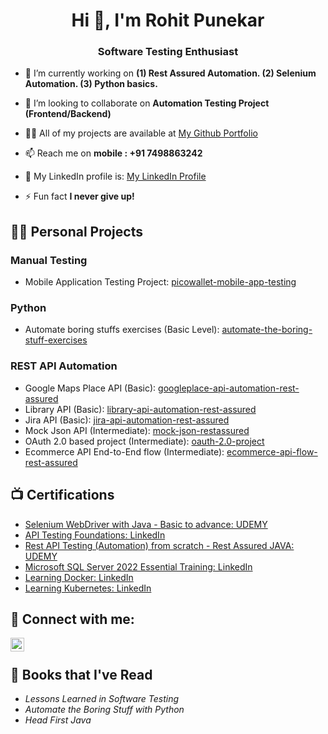
<h1 align="center">Hi 👋, I'm Rohit Punekar</h1>
<h3 align="center">Software Testing Enthusiast</h3>

<p align="left">  </p>

- 🔭 I’m currently working on **(1) Rest Assured Automation. (2) Selenium Automation. (3) Python basics.**

- 👯 I’m looking to collaborate on **Automation Testing Project (Frontend/Backend)**

- 👨‍💻 All of my projects are available at [My Github Portfolio](https://github.com/rohitpunekar242?tab=repositories)

- 📫 Reach me on **mobile : +91 7498863242**

- 📄 My LinkedIn profile is: [My LinkedIn Profile](http://linkedin.com/in/rohitp242)

- ⚡ Fun fact **I never give up!**

<p align="left">

<h2>👨‍💻 Personal Projects </h2>

   <h3> Manual Testing </h3>
   
  - Mobile Application Testing Project: [picowallet-mobile-app-testing](https://github.com/rohitpunekar242/Pico-Wallet)

  <h3> Python </h3>
  
  - Automate boring stuffs exercises (Basic Level): [automate-the-boring-stuff-exercises](https://github.com/rohitpunekar242/automate-the-boring-stuff-exercises)

  <h3> REST API Automation </h3>
  
  - Google Maps Place API (Basic): [googleplace-api-automation-rest-assured](https://github.com/rohitpunekar242/googleplace-api-automation-rest-assured)
  - Library API (Basic): [library-api-automation-rest-assured](https://github.com/rohitpunekar242/library-api-automation-rest-assured)
  - Jira API (Basic): [jira-api-automation-rest-assured](https://github.com/rohitpunekar242/jira-api-automation-rest-assured)
  - Mock Json API (Intermediate): [mock-json-restassured](https://github.com/rohitpunekar242/mock-json-restassured)
  - OAuth 2.0 based project (Intermediate): [oauth-2.0-project](https://github.com/rohitpunekar242/oauth-2.0-project/tree/master)
  - Ecommerce API End-to-End flow (Intermediate): [ecommerce-api-flow-rest-assured](https://github.com/rohitpunekar242/ecommerce-api-flow-rest-assured)

<h2>📺 Certifications </h2>

- [Selenium WebDriver with Java - Basic to advance: UDEMY](https://www.udemy.com/certificate/UC-28745a6f-cab6-489d-8484-ef76f2112631/)
- [API Testing Foundations: LinkedIn](https://www.linkedin.com/learning/certificates/8d6d49074aa6cc9ad8759d57dbd17f0fc04d50dee2e8eaa7fa822c1b55481dba?trk=share_certificate&lipi=urn%3Ali%3Apage%3Ad_flagship3_profile_view_base_certifications_details%3BR3wHwEVJSgWqG%2Fv6UT0aZQ%3D%3D)
- [Rest API Testing (Automation) from scratch - Rest Assured JAVA: UDEMY](https://www.udemy.com/certificate/UC-fb4f9f5e-8ec0-4b17-8acd-e4ac89cdfed2/)
- [Microsoft SQL Server 2022 Essential Training: LinkedIn](https://www.linkedin.com/learning/certificates/08ba1770566f8d6f1dd9e2ce364ac7f1953fe06cb300904af87e21419c739b99?lipi=urn%3Ali%3Apage%3Ad_flagship3_profile_view_base_certifications_details%3BR3wHwEVJSgWqG%2Fv6UT0aZQ%3D%3D)
- [Learning Docker: LinkedIn](https://www.linkedin.com/learning/certificates/cea43a602b05d28f29992ce73a42832b4c0967bef7a57c72429d26a205f7ee7b?lipi=urn%3Ali%3Apage%3Ad_flagship3_profile_view_base_certifications_details%3BR3wHwEVJSgWqG%2Fv6UT0aZQ%3D%3D)
- [Learning Kubernetes: LinkedIn](https://www.linkedin.com/learning/certificates/4d25b7b788b697cd48ae91d04516d29cdf381c9a9cf8dd3fa57fb3ad3cc6c047?lipi=urn%3Ali%3Apage%3Ad_flagship3_profile_view_base_certifications_details%3BR3wHwEVJSgWqG%2Fv6UT0aZQ%3D%3D)

<h2> 🤳 Connect with me:</h2>

[<img align="left" alt="JoshMadakor | LinkedIn" width="22px" src="https://cdn.jsdelivr.net/npm/simple-icons@v3/icons/linkedin.svg" />][linkedin]

[linkedin]: http://linkedin.com/in/rohitp242

<br>

## 📕 Books that I've Read
- *Lessons Learned in Software Testing*
- *Automate the Boring Stuff with Python*
- *Head First Java*






